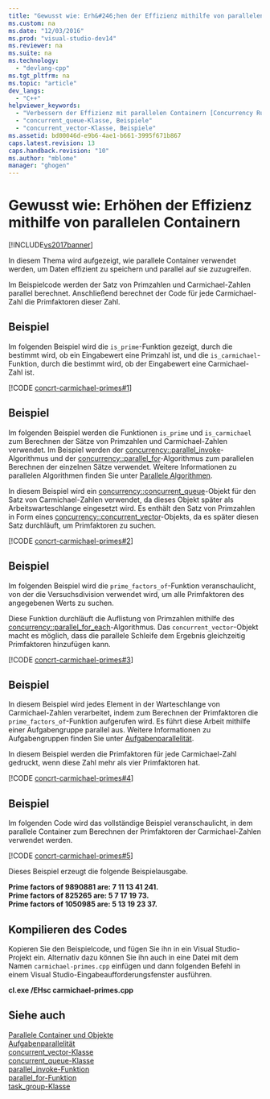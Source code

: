 ```yaml
---
title: "Gewusst wie: Erh&#246;hen der Effizienz mithilfe von parallelen Containern"
ms.custom: na
ms.date: "12/03/2016"
ms.prod: "visual-studio-dev14"
ms.reviewer: na
ms.suite: na
ms.technology: 
  - "devlang-cpp"
ms.tgt_pltfrm: na
ms.topic: "article"
dev_langs: 
  - "C++"
helpviewer_keywords: 
  - "Verbessern der Effizienz mit parallelen Containern [Concurrency Runtime]"
  - "concurrent_queue-Klasse, Beispiele"
  - "concurrent_vector-Klasse, Beispiele"
ms.assetid: bd00046d-e9b6-4ae1-b661-3995f671b867
caps.latest.revision: 13
caps.handback.revision: "10"
ms.author: "mblome"
manager: "ghogen"
---
```

# Gewusst wie: Erh&#246;hen der Effizienz mithilfe von parallelen Containern
[!INCLUDE[vs2017banner](../../assembler/inline/includes/vs2017banner.md)]

In diesem Thema wird aufgezeigt, wie parallele Container verwendet werden, um Daten effizient zu speichern und parallel auf sie zuzugreifen.  
  
 Im Beispielcode werden der Satz von Primzahlen und Carmichael\-Zahlen parallel berechnet.  Anschließend berechnet der Code für jede Carmichael\-Zahl die Primfaktoren dieser Zahl.  
  
## Beispiel  
 Im folgenden Beispiel wird die `is_prime`\-Funktion gezeigt, durch die bestimmt wird, ob ein Eingabewert eine Primzahl ist, und die `is_carmichael`\-Funktion, durch die bestimmt wird, ob der Eingabewert eine Carmichael\-Zahl ist.  
  
 [!CODE [concrt-carmichael-primes#1](../CodeSnippet/VS_Snippets_ConcRT/concrt-carmichael-primes#1)]  
  
## Beispiel  
 Im folgenden Beispiel werden die Funktionen `is_prime` und `is_carmichael` zum Berechnen der Sätze von Primzahlen und Carmichael\-Zahlen verwendet.  Im Beispiel werden der [concurrency::parallel\_invoke](../Topic/parallel_invoke%20Function.md)\-Algorithmus und der [concurrency::parallel\_for](../Topic/parallel_for%20Function.md)\-Algorithmus zum parallelen Berechnen der einzelnen Sätze verwendet.  Weitere Informationen zu parallelen Algorithmen finden Sie unter [Parallele Algorithmen](../../parallel/concrt/parallel-algorithms.md).  
  
 In diesem Beispiel wird ein [concurrency::concurrent\_queue](../../parallel/concrt/reference/concurrent-queue-class.md)\-Objekt für den Satz von Carmichael\-Zahlen verwendet, da dieses Objekt später als Arbeitswarteschlange eingesetzt wird.  Es enthält den Satz von Primzahlen in Form eines [concurrency::concurrent\_vector](../../parallel/concrt/reference/concurrent-vector-class.md)\-Objekts, da es später diesen Satz durchläuft, um Primfaktoren zu suchen.  
  
 [!CODE [concrt-carmichael-primes#2](../CodeSnippet/VS_Snippets_ConcRT/concrt-carmichael-primes#2)]  
  
## Beispiel  
 Im folgenden Beispiel wird die `prime_factors_of`\-Funktion veranschaulicht, von der die Versuchsdivision verwendet wird, um alle Primfaktoren des angegebenen Werts zu suchen.  
  
 Diese Funktion durchläuft die Auflistung von Primzahlen mithilfe des [concurrency::parallel\_for\_each](../Topic/parallel_for_each%20Function.md)\-Algorithmus.  Das `concurrent_vector`\-Objekt macht es möglich, dass die parallele Schleife dem Ergebnis gleichzeitig Primfaktoren hinzufügen kann.  
  
 [!CODE [concrt-carmichael-primes#3](../CodeSnippet/VS_Snippets_ConcRT/concrt-carmichael-primes#3)]  
  
## Beispiel  
 In diesem Beispiel wird jedes Element in der Warteschlange von Carmichael\-Zahlen verarbeitet, indem zum Berechnen der Primfaktoren die `prime_factors_of`\-Funktion aufgerufen wird.  Es führt diese Arbeit mithilfe einer Aufgabengruppe parallel aus.  Weitere Informationen zu Aufgabengruppen finden Sie unter [Aufgabenparallelität](../../parallel/concrt/task-parallelism-concurrency-runtime.md).  
  
 In diesem Beispiel werden die Primfaktoren für jede Carmichael\-Zahl gedruckt, wenn diese Zahl mehr als vier Primfaktoren hat.  
  
 [!CODE [concrt-carmichael-primes#4](../CodeSnippet/VS_Snippets_ConcRT/concrt-carmichael-primes#4)]  
  
## Beispiel  
 Im folgenden Code wird das vollständige Beispiel veranschaulicht, in dem parallele Container zum Berechnen der Primfaktoren der Carmichael\-Zahlen verwendet werden.  
  
 [!CODE [concrt-carmichael-primes#5](../CodeSnippet/VS_Snippets_ConcRT/concrt-carmichael-primes#5)]  
  
 Dieses Beispiel erzeugt die folgende Beispielausgabe.  
  
  **Prime factors of 9890881 are: 7 11 13 41 241.**  
**Prime factors of 825265 are: 5 7 17 19 73.**  
**Prime factors of 1050985 are: 5 13 19 23 37.**   
## Kompilieren des Codes  
 Kopieren Sie den Beispielcode, und fügen Sie ihn in ein Visual Studio\-Projekt ein. Alternativ dazu können Sie ihn auch in eine Datei mit dem Namen `carmichael-primes.cpp` einfügen und dann folgenden Befehl in einem Visual Studio\-Eingabeaufforderungsfenster ausführen.  
  
 **cl.exe \/EHsc carmichael\-primes.cpp**  
  
## Siehe auch  
 [Parallele Container und Objekte](../../parallel/concrt/parallel-containers-and-objects.md)   
 [Aufgabenparallelität](../../parallel/concrt/task-parallelism-concurrency-runtime.md)   
 [concurrent\_vector\-Klasse](../../parallel/concrt/reference/concurrent-vector-class.md)   
 [concurrent\_queue\-Klasse](../../parallel/concrt/reference/concurrent-queue-class.md)   
 [parallel\_invoke\-Funktion](../Topic/parallel_invoke%20Function.md)   
 [parallel\_for\-Funktion](../Topic/parallel_for%20Function.md)   
 [task\_group\-Klasse](../Topic/task_group%20Class.md)